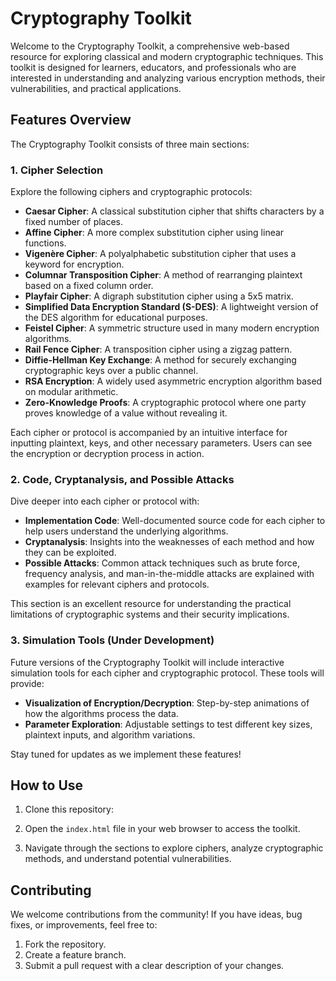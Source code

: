 # Cryptography Toolkit

Welcome to the Cryptography Toolkit, a comprehensive web-based resource for exploring classical and modern cryptographic techniques. This toolkit is designed for learners, educators, and professionals who are interested in understanding and analyzing various encryption methods, their vulnerabilities, and practical applications.

## Features Overview

The Cryptography Toolkit consists of three main sections:

### 1. Cipher Selection

Explore the following ciphers and cryptographic protocols:

- **Caesar Cipher**: A classical substitution cipher that shifts characters by a fixed number of places.
- **Affine Cipher**: A more complex substitution cipher using linear functions.
- **Vigenère Cipher**: A polyalphabetic substitution cipher that uses a keyword for encryption.
- **Columnar Transposition Cipher**: A method of rearranging plaintext based on a fixed column order.
- **Playfair Cipher**: A digraph substitution cipher using a 5x5 matrix.
- **Simplified Data Encryption Standard (S-DES)**: A lightweight version of the DES algorithm for educational purposes.
- **Feistel Cipher**: A symmetric structure used in many modern encryption algorithms.
- **Rail Fence Cipher**: A transposition cipher using a zigzag pattern.
- **Diffie-Hellman Key Exchange**: A method for securely exchanging cryptographic keys over a public channel.
- **RSA Encryption**: A widely used asymmetric encryption algorithm based on modular arithmetic.
- **Zero-Knowledge Proofs**: A cryptographic protocol where one party proves knowledge of a value without revealing it.

Each cipher or protocol is accompanied by an intuitive interface for inputting plaintext, keys, and other necessary parameters. Users can see the encryption or decryption process in action.

### 2. Code, Cryptanalysis, and Possible Attacks

Dive deeper into each cipher or protocol with:

- **Implementation Code**: Well-documented source code for each cipher to help users understand the underlying algorithms.
- **Cryptanalysis**: Insights into the weaknesses of each method and how they can be exploited.
- **Possible Attacks**: Common attack techniques such as brute force, frequency analysis, and man-in-the-middle attacks are explained with examples for relevant ciphers and protocols.

This section is an excellent resource for understanding the practical limitations of cryptographic systems and their security implications.

### 3. Simulation Tools (Under Development)

Future versions of the Cryptography Toolkit will include interactive simulation tools for each cipher and cryptographic protocol. These tools will provide:

- **Visualization of Encryption/Decryption**: Step-by-step animations of how the algorithms process the data.
- **Parameter Exploration**: Adjustable settings to test different key sizes, plaintext inputs, and algorithm variations.

Stay tuned for updates as we implement these features!

## How to Use

1. Clone this repository:
   
2. Open the `index.html` file in your web browser to access the toolkit.

3. Navigate through the sections to explore ciphers, analyze cryptographic methods, and understand potential vulnerabilities.

## Contributing

We welcome contributions from the community! If you have ideas, bug fixes, or improvements, feel free to:

1. Fork the repository.
2. Create a feature branch.
3. Submit a pull request with a clear description of your changes.

